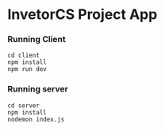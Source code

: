 # InvetorCS Project App

### Running Client

```
cd client
npm install
npm run dev
```

### Running server

```
cd server
npm install
nodemon index.js
```
